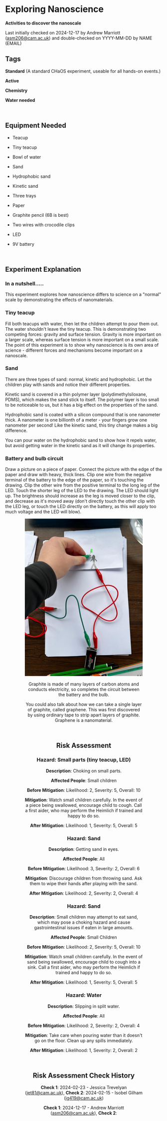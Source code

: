 # Exploring Nanoscience

**Activities to discover the nanoscale**

Last initially checked on 2024-12-17 by Andrew Marriott (asm206@cam.ac.uk) and double-checked on YYYY-MM-DD by NAME (EMAIL)


## Tags

<!--- Start Tags (DO NOT REMOVE THIS COMMENT) --->

<!-- List of all possible major tags: Delete as appropriate -->

**Standard** (A standard CHaOS experiment, useable for all hands-on events.)

**Active**

**Chemistry**

**Water needed**

<!--- End Tags (DO NOT REMOVE THIS COMMENT) --->

<br/>

## Equipment Needed

- Teacup
- Tiny teacup
- Bowl of water

- Sand
- Hydrophobic sand
- Kinetic sand
- Three trays

- Paper
- Graphite pencil (6B is best)
- Two wires with crocodile clips
- LED
- 9V battery

<br/>

## Experiment Explanation

### In a nutshell.....
This experiment explores how nanoscience differs to science on a "normal" scale by demonstrating the effects of nanomaterials. 

### Tiny teacup
Fill both teacups with water, then let the children attempt to pour them out. The water shouldn't leave the tiny teacup. This is demonstrating two competing forces: gravity and surface tension. Gravity is more important on a larger scale, whereas surface tension is more important on a small scale. The point of this experiment is to show why nanoscience is its own area of science - different forces and mechanisms become important on a nanoscale. 

### Sand
There are three types of sand: normal, kinetic and hydrophobic. Let the children play with sands and notice their different properties. 

Kinetic sand is covered in a thin polymer layer (polydimethylsiloxane, PDMS), which makes the sand stick to itself. The polymer layer is too small to be noticeable to us, but it has a big effect on the properties of the sand. 

Hydrophobic sand is coated with a silicon compound that is one nanometer thick. A nanometer is one billionth of a meter - your fingers grow one nanometer per second! Like the kinetic sand, this tiny change makes a big difference. 

You can pour water on the hydrophobic sand to show how it repels water, but avoid getting water in the kinetic sand as it will change its properties. 

### Battery and bulb circuit
Draw a picture on a piece of paper. Connect the picture with the edge of the paper and draw with heavy, thick lines. Clip one wire from the negative terminal of the battery to the edge of the paper, so it's touching the drawing. Clip the other wire from the positive terminal to the long leg of the LED. Touch the shorter leg of the LED to the drawing. The LED should light up. The brightness should increase as the leg is moved closer to the clip, and decrease as it's moved away (don't directly touch the other clip with the LED leg, or touch the LED directly on the battery, as this will apply too much voltage and the LED will blow). 

<center>
<div style="width:10cm">
<img src="./Images/Battery and bulb - exploring nanoscience.jpeg">

Graphite is made of many layers of carbon atoms and conducts electricity, so completes the circuit between the battery and the bulb. 

You could also talk about how we can take a single layer of graphite, called graphene. This was first discovered by using ordinary tape to strip apart layers of graphite. Graphene is a nanomaterial. 

<br/>

## Risk Assessment

<!-- Hazard section: Copy and paste this for as many hazards that there are -->

### **Hazard**: Small parts (tiny teacup, LED)

**Description**: Choking on small parts. 

**Affected People**: Small children

**Before Mitigation**: Likelihood: 2, Severity: 5, Overall: 10

**Mitigation**: Watch small children carefully. In the event of a piece being swallowed, encourage child to cough. Call a first aider, who may perform the Heimlich if trained and happy to do so.

**After Mitigation**: Likelihood: 1, Severity: 5, Overall: 5

### **Hazard**: Sand

**Description**: Getting sand in eyes. 

**Affected People**: All

**Before Mitigation**: Likelihood: 3, Severity: 2, Overall: 6

**Mitigation**: Discourage children from throwing sand. Ask them to wipe their hands after playing with the sand. 

**After Mitigation**: Likelihood: 2, Severity: 2, Overall: 4

### **Hazard**: Sand

**Description**: Small children may attempt to eat sand, which may pose a choking hazard and cause gastrointestinal issues if eaten in large amounts.

**Affected People**: Small Children

**Before Mitigation**: Likelihood: 2, Severity: 5, Overall: 10

**Mitigation**: Watch small children carefully. In the event of sand being swallowed, encourage child to cough into a sink. Call a first aider, who may perform the Heimlich if trained and happy to do so.

**After Mitigation**: Likelihood: 1, Severity: 5, Overall: 5

### **Hazard**: Water

**Description**: Slipping in split water. 

**Affected People**: All

**Before Mitigation**: Likelihood: 2, Severity: 2, Overall: 4

**Mitigation**: Take care when pouring water than it doesn't go on the floor. Clean up any spills immediately. 

**After Mitigation**: Likelihood: 1, Severity: 2, Overall: 2

<br/>
<!-- End of hazard section. -->

## Risk Assessment Check History

**Check 1**: 2024-02-23 - Jessica Trevelyan (jet81@cam.ac.uk), **Check 2**: 2024-02-15 - Isobel Gilham (ig419@cam.ac.uk)

**Check 1**: 2024-12-17 - Andrew Marriott (asm206@cam.ac.uk), **Check 2**: 

